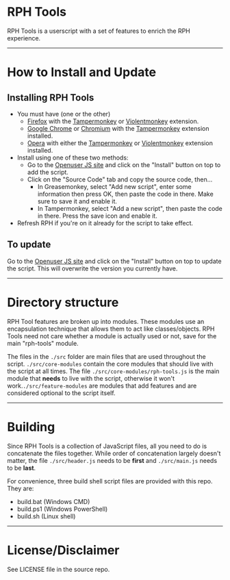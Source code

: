 # RPH Tools
RPH Tools is a userscript with a set of features to enrich the RPH experience.

***
# How to Install and Update
## Installing RPH Tools
- You must have (one or the other)
  - [Firefox](http://www.getfirefox.com) with the [Tampermonkey](https://addons.mozilla.org/en-US/firefox/addon/tampermonkey/) or [Violentmonkey](https://addons.mozilla.org/en-US/firefox/addon/violentmonkey/) extension.
  - [Google Chrome](https://www.google.com/chrome/) or [Chromium](http://www.chromium.org/Home) with the [Tampermonkey](https://chrome.google.com/webstore/detail/tampermonkey/dhdgffkkebhmkfjojejmpbldmpobfkfo?hl=en) extension installed.
  - [Opera](http://www.opera.com) with either the [Tampermonkey](https://addons.opera.com/en/extensions/details/tampermonkey-beta/?display=en) or [Violentmonkey](https://addons.opera.com/en/extensions/details/violent-monkey/?display=en) extension installed.
- Install using one of these two methods:
  - Go to the [Openuser JS site](https://openuserjs.org/scripts/shuffyiosys/RPH_Tools) and click on the "Install" button on top to add the script.
  - Click on the "Source Code" tab and copy the source code, then...
    - In Greasemonkey, select "Add new script", enter some information then press OK, then paste the code in there. Make sure to save it and enable it.
    - In Tampermonkey, select "Add a new script", then paste the code in there. Press the save icon and enable it.
- Refresh RPH if you're on it already for the script to take effect.

## To update
Go to the [Openuser JS site](https://openuserjs.org/scripts/shuffyiosys/RPH_Tools) and click on the "Install" button on top to update the script. This will overwrite the version you currently have.

***
# Directory structure
RPH Tool features are broken up into modules. These modules use an encapsulation technique that allows them to act like classes/objects. RPH Tools need not care whether a module is actually used or not, save for the main "rph-tools" module.

The files in the ```./src``` folder are main files that are used throughout the script. ```./src/core-modules``` contain the core modules that should live with the script at all times. The file ```./src/core-modules/rph-tools.js``` is the main module that **needs** to live with the script, otherwise it won't work.```./src/feature-modules``` are modules that add features and are considered optional to the script itself.

***
# Building
Since RPH Tools is a collection of JavaScript files, all you need to do is concatenate the files together. While order of concatenation largely doesn't matter, the file ```./src/header.js``` needs to be **first** and ```./src/main.js``` needs to be **last**.

For convenience, three build shell script files are provided with this repo. They are:
- build.bat (Windows CMD)
- build.ps1 (Windows PowerShell)
- build.sh (Linux shell)

***
# License/Disclaimer
See LICENSE file in the source repo.
